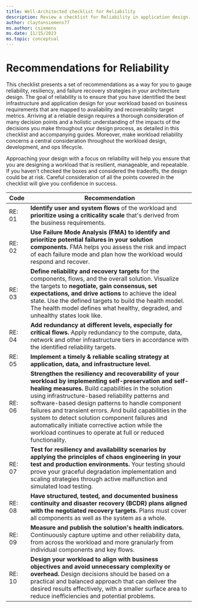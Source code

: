 ```yaml
---
title: Well-Architected checklist for Reliability
description: Review a checklist for Reliability in application design. Considerations include uptime (availability), high resiliency, low latency, and cost.
author: claytonsiemens77
ms.author: csiemens
ms.date: 11/15/2023
ms.topic: conceptual
---
```

# Recommendations for Reliability

This checklist presents a set of recommendations as a way for you to gauge reliability, resiliency, and failure recovery strategies in your architecture design. The goal of reliability is to ensure that you have identified the best infrastructure and application design for your workload based on business requirements that are mapped to availability and recoverability target metrics. Arriving at a reliable design requires a thorough consideration of many decision points and a holistic understanding of the impacts of the decisions you make throughout your design process, as detailed in this checklist and accompanying guides. Moreover, make workload reliability concerns a central consideration throughout the workload design, development, and ops lifecycle.

Approaching your design with a focus on reliability will help you ensure that you are designing a workload that is resilient, manageable, and repeatable. If you haven't checked the boxes and considered the tradeoffs, the design could be at risk. Careful consideration of all the points covered in the checklist will give you confidence in success.

|Code  |Recommendation  |
|---------|---------|
|RE: 01     |  **Identify user and system flows** of the workload and **prioritize using a criticality scale** that's derived from the business requirements.       |
|RE: 02     |  **Use Failure Mode Analysis (FMA) to identify and prioritize potential failures in your solution components.** FMA helps you assess the risk and impact of each failure mode and plan how the workload would respond and recover.       |
|RE: 03     |   **Define reliability and recovery targets** for the components, flows, and the overall solution. Visualize the targets to **negotiate, gain consensus, set expectations, and drive actions** to achieve the ideal state. Use the defined targets to build the health model. The health model defines what healthy, degraded, and unhealthy states look like.      |
|RE: 04     | **Add redundancy at different levels, especially for critical flows.** Apply redundancy to the compute, data, network and other infrastructure tiers in accordance with the identified reliability targets.        |
|RE: 05     | **Implement a timely & reliable scaling strategy at application, data, and infrastructure level.**        |
|RE: 06     |  **Strengthen the resiliency and recoverability of your workload by implementing self-preservation and self-healing measures.** Build capabilities in the solution using infrastructure-based reliability patterns and software-based design patterns to handle component failures and transient errors. And build capabilities in the system to detect solution component failures and automatically initiate corrective action while the workload continues to operate at full or reduced functionality.       |
|RE: 07      |  **Test for resiliency and availability scenarios by applying the principles of chaos engineering in your test and production environments.** Your testing should prove your graceful degradation implementation and scaling strategies through active malfunction and simulated load testing.       |
|RE: 08     |  **Have structured, tested, and documented business continuity and disaster recovery (BCDR) plans aligned with the negotiated recovery targets.** Plans must cover all components as well as the system as a whole.       |
|RE: 09     |  **Measure and publish the solution's health indicators.** Continuously capture uptime and other reliability data, from across the workload and more granularly from individual components and key flows.       |
|RE: 10     |  **Design your workload to align with business objectives and avoid unnecessary complexity or overhead.** Design decisions should be based on a practical and balanced approach that can deliver the desired results effectively, with a smaller surface area to reduce inefficiencies and potential problems.       |

